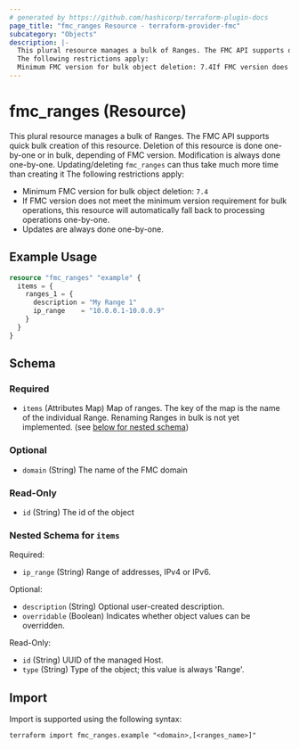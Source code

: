 ```yaml
---
# generated by https://github.com/hashicorp/terraform-plugin-docs
page_title: "fmc_ranges Resource - terraform-provider-fmc"
subcategory: "Objects"
description: |-
  This plural resource manages a bulk of Ranges. The FMC API supports quick bulk creation of this resource. Deletion of this resource is done one-by-one or in bulk, depending of FMC version. Modification is always done one-by-one. Updating/deleting fmc_ranges can thus take much more time than creating it
  The following restrictions apply:
  Minimum FMC version for bulk object deletion: 7.4If FMC version does not meet the minimum version requirement for bulk operations, this resource will automatically fall back to processing operations one-by-one.Updates are always done one-by-one.
---
```


# fmc_ranges (Resource)

This plural resource manages a bulk of Ranges. The FMC API supports quick bulk creation of this resource. Deletion of this resource is done one-by-one or in bulk, depending of FMC version. Modification is always done one-by-one. Updating/deleting `fmc_ranges` can thus take much more time than creating it
The following restrictions apply:
  - Minimum FMC version for bulk object deletion: `7.4`
  - If FMC version does not meet the minimum version requirement for bulk operations, this resource will automatically fall back to processing operations one-by-one.
  - Updates are always done one-by-one.

## Example Usage

```terraform
resource "fmc_ranges" "example" {
  items = {
    ranges_1 = {
      description = "My Range 1"
      ip_range    = "10.0.0.1-10.0.0.9"
    }
  }
}
```

<!-- schema generated by tfplugindocs -->
## Schema

### Required

- `items` (Attributes Map) Map of ranges. The key of the map is the name of the individual Range. Renaming Ranges in bulk is not yet implemented. (see [below for nested schema](#nestedatt--items))

### Optional

- `domain` (String) The name of the FMC domain

### Read-Only

- `id` (String) The id of the object

<a id="nestedatt--items"></a>
### Nested Schema for `items`

Required:

- `ip_range` (String) Range of addresses, IPv4 or IPv6.

Optional:

- `description` (String) Optional user-created description.
- `overridable` (Boolean) Indicates whether object values can be overridden.

Read-Only:

- `id` (String) UUID of the managed Host.
- `type` (String) Type of the object; this value is always 'Range'.

## Import

Import is supported using the following syntax:

```shell
terraform import fmc_ranges.example "<domain>,[<ranges_name>]"
```
